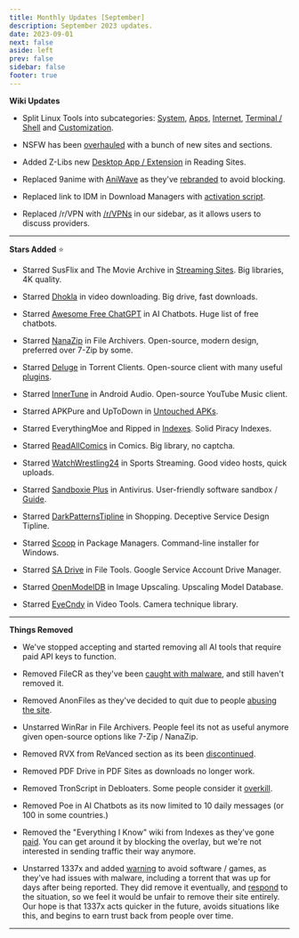 ```yaml
---
title: Monthly Updates [September]
description: September 2023 updates.
date: 2023-09-01
next: false
aside: left
prev: false
sidebar: false
footer: true
---
```


<Post authors="['nbats']" />

**Wiki Updates**

- Split Linux Tools into subcategories:
  [System](https://fmhy.pages.dev/linuxguide/#linux-system),
  [Apps](https://fmhy.pages.dev/linuxguide/#linux-apps),
  [Internet](https://fmhy.pages.dev/linuxguide/#linux-internet),
  [Terminal / Shell](https://fmhy.pages.dev/linuxguide/#terminal--shell) and
  [Customization](https://fmhy.pages.dev/linuxguide/#customization).

- NSFW has been [overhauled](https://fmhy.pages.dev/nsfwpiracy/) with a bunch of
  new sites and sections.

- Added Z-Libs new
  [Desktop App / Extension](https://fmhy.pages.dev/readingpiracyguide/#reading-sites)
  in Reading Sites.

- Replaced 9anime with
  [AniWave](https://fmhy.pages.dev/videopiracyguide/#anime-streaming) as they've
  [rebranded](https://torrentfreak.com/9anime-rebrands-to-aniwave-citing-legal-troubles-230802/)
  to avoid blocking.

- Replaced link to IDM in Download Managers with
  [activation script](https://fmhy.pages.dev/storage/#file-download-managers).

- Replaced /r/VPN with [/r/VPNs](https://www.reddit.com/r/vpns/) in our sidebar,
  as it allows users to discuss providers.

---

**Stars Added** ⭐

- Starred SusFlix and The Movie Archive in
  [Streaming Sites](https://fmhy.pages.dev/videopiracyguide/#multi-server). Big
  libraries, 4K quality.

- Starred [Dhokla](https://fmhy.pages.dev/videopiracyguide/#drives--directories)
  in video downloading. Big drive, fast downloads.

- Starred
  [Awesome Free ChatGPT](https://github.com/LiLittleCat/awesome-free-chatgpt/blob/main/README_en.md)
  in AI Chatbots. Huge list of free chatbots.

- Starred [NanaZip](https://fmhy.pages.dev/storage/#compression-programs) in
  File Archivers. Open-source, modern design, preferred over 7-Zip by some.

- Starred [Deluge](https://fmhy.pages.dev/torrentpiracyguide/#torrent-clients)
  in Torrent Clients. Open-source client with many useful
  [plugins](https://dev.deluge-torrent.org/wiki/Plugins).

- Starred [InnerTune](https://fmhy.pages.dev/android-iosguide/#android-audio) in
  Android Audio. Open-source YouTube Music client.

- Starred APKPure and UpToDown in
  [Untouched APKs](https://fmhy.pages.dev/android-iosguide/#untouched-apks).

- Starred EverythingMoe and Ripped in
  [Indexes](https://fmhy.pages.dev/miscguide/#indexes). Solid Piracy Indexes.

- Starred
  [ReadAllComics](https://fmhy.pages.dev/readingpiracyguide/#comic-sites) in
  Comics. Big library, no captcha.

- Starred
  [WatchWrestling24](https://fmhy.pages.dev/videopiracyguide/#sports-streaming)
  in Sports Streaming. Good video hosts, quick uploads.

- Starred [Sandboxie Plus](https://fmhy.pages.dev/adblockvpnguide/#antivirus) in
  Antivirus. User-friendly software sandbox /
  [Guide](https://rentry.co/sandboxie-guide).

- Starred [DarkPatternsTipline](https://fmhy.pages.dev/miscguide/#shopping) in
  Shopping. Deceptive Service Design Tipline.

- Starred [Scoop](https://fmhy.pages.dev/storage/#package-managers) in Package
  Managers. Command-line installer for Windows.

- Starred [SA Drive](https://fmhy.pages.dev/toolsguide/#file-tools) in File
  Tools. Google Service Account Drive Manager.

- Starred [OpenModelDB](https://fmhy.pages.dev/storage/#image-upscalers) in
  Image Upscaling. Upscaling Model Database.

- Starred [EyeCndy](https://fmhy.pages.dev/toolsguide/#video-tools) in Video
  Tools. Camera technique library.

---

**Things Removed**

- We've stopped accepting and started removing all AI tools that require paid
  API keys to function.

- Removed FileCR as they've been
  [caught with malware](https://rentry.co/filecr_malware), and still haven't
  removed it.

- Removed AnonFiles as they've decided to quit due to people
  [abusing the site](https://i.imgur.com/lXoEqAV.png).

- Unstarred WinRar in File Archivers. People feel its not as useful anymore
  given open-source options like 7-Zip / NanaZip.

- Removed RVX from ReVanced section as its been
  [discontinued](https://github.com/inotia00/revanced-documentation/wiki/Announcement).

- Removed PDF Drive in PDF Sites as downloads no longer work.

- Removed TronScript in Debloaters. Some people consider it
  [overkill](https://i.imgur.com/K5hf5Bu.png).

- Removed Poe in AI Chatbots as its now limited to 10 daily messages (or 100 in
  some countries.)

- Removed the "Everything I Know" wiki from Indexes as they've gone
  [paid](https://i.imgur.com/ig8jPGL.jpg). You can get around it by blocking the
  overlay, but we're not interested in sending traffic their way anymore.

- Unstarred 1337x and added [warning](https://pastebin.com/Rc9MYMZ7) to avoid
  software / games, as they've had issues with malware, including a torrent that
  was up for days after being reported. They did remove it eventually, and
  [respond](https://i.imgur.com/ij4CXIm.png) to the situation, so we feel it
  would be unfair to remove their site entirely. Our hope is that 1337x acts
  quicker in the future, avoids situations like this, and begins to earn trust
  back from people over time.

---
